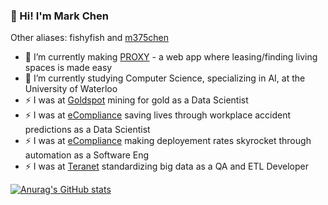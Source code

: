 ### 👋 Hi! I'm Mark Chen

Other aliases: fishyfish and [m375chen](https://www.linkedin.com/in/mark375chen/)

- 🔭 I’m currently making [PROXY](https://github.com/proxy-app) - a web app where leasing/finding living spaces is made easy
- 🌱 I’m currently studying Computer Science, specializing in AI, at the University of Waterloo
- ⚡ I was at [Goldspot](https://goldspot.ca/) mining for gold as a Data Scientist  
- ⚡ I was at [eCompliance](https://www.ecompliance.com/) saving lives through workplace accident predictions as a Data Scientist  
- ⚡ I was at [eCompliance](https://www.ecompliance.com/) making deployement rates skyrocket through automation as a Software Eng  
- ⚡ I was at [Teranet](https://www.teranet.ca/) standardizing big data as a QA and ETL Developer  

[![Anurag's GitHub stats](https://github-readme-stats.vercel.app/api?username=marko-polo-cheno&count_private=true&theme=blueberry)](https://github.com/anuraghazra/github-readme-stats)

